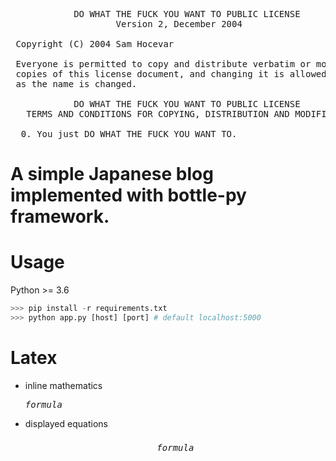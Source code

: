 <pre>
            DO WHAT THE FUCK YOU WANT TO PUBLIC LICENSE
                    Version 2, December 2004

 Copyright (C) 2004 Sam Hocevar <sam@hocevar.net>

 Everyone is permitted to copy and distribute verbatim or modified
 copies of this license document, and changing it is allowed as long
 as the name is changed.

            DO WHAT THE FUCK YOU WANT TO PUBLIC LICENSE
   TERMS AND CONDITIONS FOR COPYING, DISTRIBUTION AND MODIFICATION

  0. You just DO WHAT THE FUCK YOU WANT TO.
</pre>

# A simple Japanese blog implemented with bottle-py framework.

# Usage
Python >= 3.6

```python
>>> pip install -r requirements.txt
>>> python app.py [host] [port] # default localhost:5000
```

# Latex
* inline mathematics <pre>$formula$</pre>
* displayed equations <pre>$$formula$$</pre>
